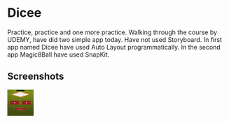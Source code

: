 # Dicee

Practice, practice and one more practice. Walking through the course by UDEMY, have did two simple app today. Have not used Storyboard. In first app named Dicee have used Auto Layout programmatically. In the second app Magic8Ball have used SnapKit.
## Screenshots

<img src="https://github.com/YevheniiVladichuk/Dicee/blob/main/Simulator%20Screen%20Shot%20-%20iPhone%2014%20Pro%20-%202022-12-28%20at%2010.41.36.png?raw=true" height="60" width="60" >

